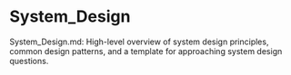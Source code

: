 # System_Design

System_Design.md: High-level overview of system design principles, common design patterns, and a template for approaching system design questions.
